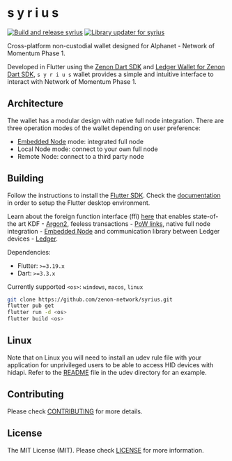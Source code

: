 # s y r i u s

[![Build and release syrius](https://github.com/zenon-network/syrius/actions/workflows/syrius_builder.yml/badge.svg?branch=develop)](https://github.com/zenon-network/syrius/actions/workflows/syrius_builder.yml) [![Library updater for syrius](https://github.com/zenon-network/syrius/actions/workflows/syrius_lib_updater.yml/badge.svg?branch=develop)](https://github.com/zenon-network/syrius/actions/workflows/syrius_lib_updater.yml)

Cross-platform non-custodial wallet designed for Alphanet - Network of Momentum Phase 1.

Developed in Flutter using the [Zenon Dart SDK](https://github.com/zenon-network/znn_sdk_dart) and [Ledger Wallet for Zenon Dart SDK](https://github.com/hypercore-one/znn_ledger_dart), `s y r i u s` wallet provides a simple and intuitive interface to interact with Network of Momentum Phase 1.

## Architecture

The wallet has a modular design with native full node integration. There are three operation modes of the wallet depending on user preference:

- [Embedded Node](https://github.com/zenon-network/go-zenon) mode: integrated full node
- Local Node mode: connect to your own full node
- Remote Node: connect to a third party node

## Building

Follow the instructions to install the [Flutter SDK](https://docs.flutter.dev/get-started/install). Check the [documentation](https://docs.flutter.dev/desktop) in order to setup the Flutter desktop environment.

Learn about the foreign function interface (ffi) [here](https://docs.flutter.dev/development/platform-integration/c-interop) that enables state-of-the art KDF - [Argon2](https://github.com/zenon-network/argon2_ffi), feeless transactions - [PoW links](https://github.com/zenon-network/znn-pow-links-cpp), native full node integration - [Embedded Node](https://github.com/zenon-network/go-zenon) and communication library between Ledger devices - [Ledger](https://github.com/zenon-network/ledger_ffi_rs).

Dependencies:

- Flutter: `>=3.19.x`
- Dart: `>=3.3.x`

Currently supported `<os>`: `windows`, `macos`, `linux`

```bash
git clone https://github.com/zenon-network/syrius.git
flutter pub get
flutter run -d <os>
flutter build <os>
```

## Linux

Note that on Linux you will need to install an udev rule file with your application for unprivileged users to be able to access HID devices with hidapi. 
Refer to the [README](udev/) file in the udev directory for an example.

## Contributing

Please check [CONTRIBUTING](./CONTRIBUTING.md) for more details.

## License

The MIT License (MIT). Please check [LICENSE](./LICENSE) for more information.
